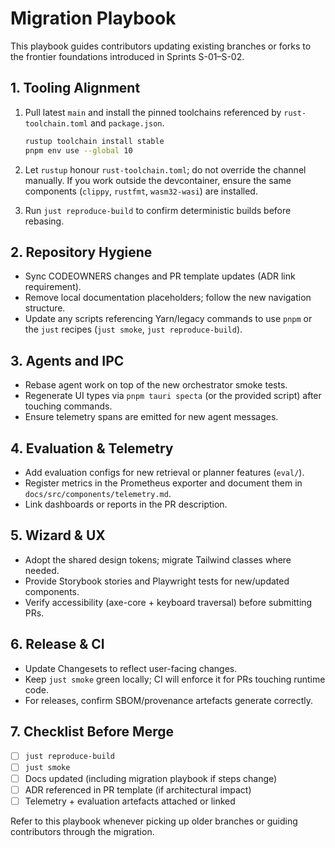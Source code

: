 # Migration Playbook

This playbook guides contributors updating existing branches or forks to the
frontier foundations introduced in Sprints S-01–S-02.

## 1. Tooling Alignment

1. Pull latest `main` and install the pinned toolchains referenced by
   `rust-toolchain.toml` and `package.json`.

    ```sh
    rustup toolchain install stable
    pnpm env use --global 10
    ```

2. Let `rustup` honour `rust-toolchain.toml`; do not override the channel
   manually. If you work outside the devcontainer, ensure the same components
   (`clippy`, `rustfmt`, `wasm32-wasi`) are installed.
3. Run `just reproduce-build` to confirm deterministic builds before rebasing.

## 2. Repository Hygiene

- Sync CODEOWNERS changes and PR template updates (ADR link requirement).
- Remove local documentation placeholders; follow the new navigation structure.
- Update any scripts referencing Yarn/legacy commands to use `pnpm` or the
  `just` recipes (`just smoke`, `just reproduce-build`).

## 3. Agents and IPC

- Rebase agent work on top of the new orchestrator smoke tests.
- Regenerate UI types via `pnpm tauri specta` (or the provided script) after
  touching commands.
- Ensure telemetry spans are emitted for new agent messages.

## 4. Evaluation & Telemetry

- Add evaluation configs for new retrieval or planner features (`eval/`).
- Register metrics in the Prometheus exporter and document them in
  `docs/src/components/telemetry.md`.
- Link dashboards or reports in the PR description.

## 5. Wizard & UX

- Adopt the shared design tokens; migrate Tailwind classes where needed.
- Provide Storybook stories and Playwright tests for new/updated components.
- Verify accessibility (axe-core + keyboard traversal) before submitting PRs.

## 6. Release & CI

- Update Changesets to reflect user-facing changes.
- Keep `just smoke` green locally; CI will enforce it for PRs touching runtime
  code.
- For releases, confirm SBOM/provenance artefacts generate correctly.

## 7. Checklist Before Merge

- [ ] `just reproduce-build`
- [ ] `just smoke`
- [ ] Docs updated (including migration playbook if steps change)
- [ ] ADR referenced in PR template (if architectural impact)
- [ ] Telemetry + evaluation artefacts attached or linked

Refer to this playbook whenever picking up older branches or guiding
contributors through the migration.
